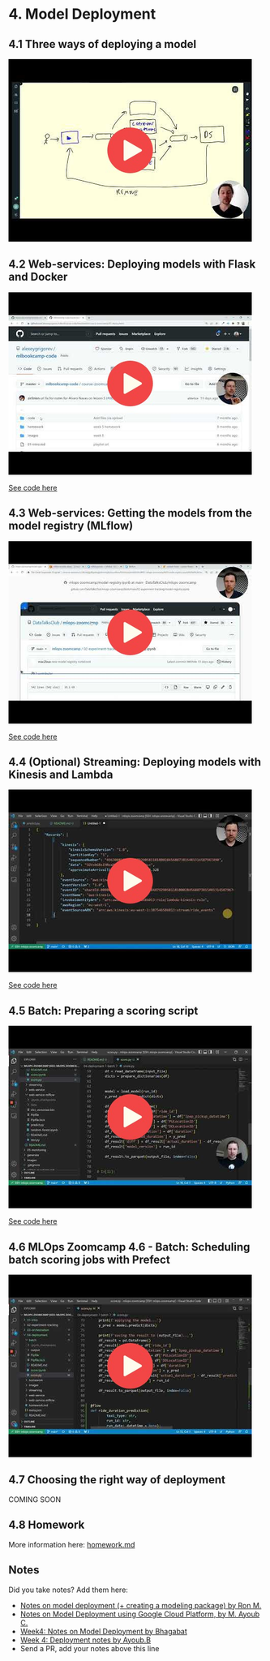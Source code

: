 # 4. Model Deployment

## 4.1 Three ways of deploying a model

<a href="https://www.youtube.com/watch?v=JMGe4yIoBRA&list=PL3MmuxUbc_hIUISrluw_A7wDSmfOhErJK">
  <img src="images/thumbnail-4-01.jpg">
</a>



## 4.2 Web-services: Deploying models with Flask and Docker

<a href="https://www.youtube.com/watch?v=D7wfMAdgdF8&list=PL3MmuxUbc_hIUISrluw_A7wDSmfOhErJK">
  <img src="images/thumbnail-4-02.jpg">
</a>


[See code here](web-service/)


## 4.3 Web-services: Getting the models from the model registry (MLflow)

<a href="https://www.youtube.com/watch?v=aewOpHSCkqI&list=PL3MmuxUbc_hIUISrluw_A7wDSmfOhErJK">
  <img src="images/thumbnail-4-03.jpg">
</a>


[See code here](web-service-mlflow/)


## 4.4 (Optional) Streaming: Deploying models with Kinesis and Lambda 

<a href="https://www.youtube.com/watch?v=TCqr9HNcrsI&list=PL3MmuxUbc_hIUISrluw_A7wDSmfOhErJK">
  <img src="images/thumbnail-4-04.jpg">
</a>


[See code here](streaming/)


## 4.5 Batch: Preparing a scoring script

<a href="https://www.youtube.com/watch?v=18Lbaaeigek&list=PL3MmuxUbc_hIUISrluw_A7wDSmfOhErJK">
  <img src="images/thumbnail-4-05.jpg">
</a>


[See code here](batch/)


## 4.6 MLOps Zoomcamp 4.6 - Batch: Scheduling batch scoring jobs with Prefect

<a href="https://www.youtube.com/watch?v=ekT_JW213Tc&list=PL3MmuxUbc_hIUISrluw_A7wDSmfOhErJK">
  <img src="images/thumbnail-4-06.jpg">
</a>

## 4.7 Choosing the right way of deployment

COMING SOON


## 4.8 Homework

More information here: [homework.md](homework.md)


## Notes

Did you take notes? Add them here:

* [Notes on model deployment (+ creating a modeling package) by Ron M.](https://particle1331.github.io/inefficient-networks/notebooks/mlops/04-deployment/notes.html)
* [Notes on Model Deployment using Google Cloud Platform, by M. Ayoub C.](https://gist.github.com/Qfl3x/de2a9b98a370749a4b17a4c94ef46185)
* [Week4: Notes on Model Deployment by Bhagabat](https://github.com/BPrasad123/MLOps_Zoomcamp/tree/main/Week4)
* [Week 4: Deployment notes by Ayoub.B](https://github.com/ayoub-berdeddouch/mlops-journey/blob/main/deployment-04.md)
* Send a PR, add your notes above this line
